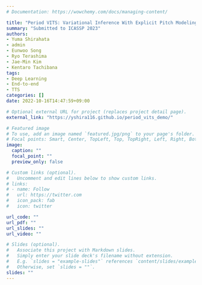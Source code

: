 ```yaml
---
# Documentation: https://wowchemy.com/docs/managing-content/

title: "Period VITS: Variational Inference With Explicit Pitch Modeling For End-to-End Emotional Speech Synthesis"
summary: "Submitted to ICASSP 2023"
authors:
- Yuma Shirahata
- admin
- Eunwoo Song
- Ryo Terashima
- Jae-Min Kim
- Kentaro Tachibana
tags:
- Deep Learning
- End-to-end
- TTS
categories: []
date: 2022-10-16T14:47:59+09:00

# Optional external URL for project (replaces project detail page).
external_link: "https://yshira116.github.io/period_vits_demo/"

# Featured image
# To use, add an image named `featured.jpg/png` to your page's folder.
# Focal points: Smart, Center, TopLeft, Top, TopRight, Left, Right, BottomLeft, Bottom, BottomRight.
image:
  caption: ""
  focal_point: ""
  preview_only: false

# Custom links (optional).
#   Uncomment and edit lines below to show custom links.
# links:
# - name: Follow
#   url: https://twitter.com
#   icon_pack: fab
#   icon: twitter

url_code: ""
url_pdf: ""
url_slides: ""
url_video: ""

# Slides (optional).
#   Associate this project with Markdown slides.
#   Simply enter your slide deck's filename without extension.
#   E.g. `slides = "example-slides"` references `content/slides/example-slides.md`.
#   Otherwise, set `slides = ""`.
slides: ""
---
```

